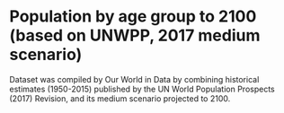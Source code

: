 # Population by age group to 2100 (based on UNWPP, 2017 medium scenario)

Dataset was compiled by Our World in Data by combining historical estimates (1950-2015) published by the UN World Population Prospects (2017) Revision, and its medium scenario projected to 2100. 

